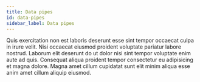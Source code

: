 ```yaml
---
title: Data pipes
id: data-pipes
sidebar_label: Data pipes
---
```


<!-- @part src="../parts/data-pipes/h1-data-pipes-description.md" -->

Quis exercitation non est laboris deserunt esse sint tempor occaecat culpa in irure velit. Nisi occaecat eiusmod proident voluptate pariatur labore nostrud. Laborum elit deserunt do ut dolor nisi sint tempor voluptate enim aute ad quis. Consequat aliqua proident tempor consectetur eu adipisicing et magna dolore. Magna amet cillum cupidatat sunt elit minim aliqua esse anim amet cillum aliquip eiusmod.
<!-- @/part -->

<!-- @part src="../parts/data-pipes/h1-data-pipes-body.md" -->
<!-- Your content goes here, replacing this comment -->
<!-- @/part -->


